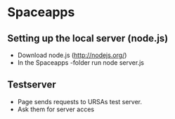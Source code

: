 Spaceapps
=========



Setting up the local server (node.js)
-------------------------------------


+ Download node.js (http://nodejs.org/)
+ In the Spaceapps -folder run node server.js
 
Testserver
----------

+ Page sends requests to URSAs test server.
+ Ask them for server acces




